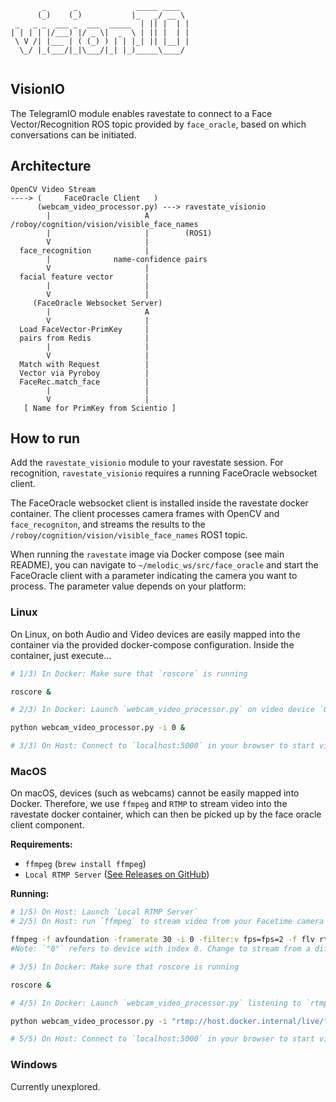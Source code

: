 ```
       _      _             _____ ____  
      (_)    (_)           |_   _/ __ \ 
 _   _ _  ___ _  ___  _____  | || |  | |
| | | | |/___) |/ _ \|  _  \ | || |  | |
 \ V /| |___ | ( (_) ) | | |_| || |__| |
  \_/ |_(___/|_|\___/|_| |_)_____\____/ 
                                                                                                                      
```

## VisionIO

The TelegramIO module enables ravestate to connect to a Face Vector/Recognition
ROS topic provided by `face_oracle`, based on which conversations can be initiated.

## Architecture

```
OpenCV Video Stream
----> (     FaceOracle Client   )
      (webcam_video_processor.py) ---> ravestate_visionio
        |                     A        /roboy/cognition/vision/visible_face_names
        |                     |        (ROS1)
        V                     |
  face_recognition            |
        |              name-confidence pairs
        V                     |
  facial feature vector       |
        |                     |
        V                     |
     (FaceOracle Websocket Server)
        |                     A
        V                     |
  Load FaceVector-PrimKey     |
  pairs from Redis            |
        |                     |
        V                     |
  Match with Request          |
  Vector via Pyroboy          |
  FaceRec.match_face          |
        |                     |
        V                     |
   [ Name for PrimKey from Scientio ]
```

## How to run

Add the `ravestate_visionio` module to your ravestate session. For recognition, `ravestate_visionio` requires a running FaceOracle websocket client.

The FaceOracle websocket client is installed inside the ravestate docker container.
The client processes camera frames with OpenCV and `face_recogniton`, and
streams the results to the `/roboy/cognition/vision/visible_face_names` ROS1 topic.

When running the `ravestate` image via Docker compose (see main README), you can
navigate to `~/melodic_ws/src/face_oracle` and start the FaceOracle client with a parameter
indicating the camera you want to process. The parameter value depends on your platform:

### Linux

On Linux, on both Audio and Video devices are easily mapped into the container
via the provided docker-compose configuration. Inside the container, just execute...

```bash
# 1/3) In Docker: Make sure that `roscore` is running

roscore &

# 2/3) In Docker: Launch `webcam_video_processor.py` on video device `0` (Change number for different cam)

python webcam_video_processor.py -i 0 &

# 3/3) On Host: Connect to `localhost:5000` in your browser to start video streaming.
```

### MacOS

On macOS, devices (such as webcams) cannot be easily mapped into Docker. Therefore, we use `ffmpeg` and `RTMP` to stream video into the ravestate docker container, which can then be picked up by the face oracle client component.

**Requirements:**

- `ffmpeg` (`brew install ffmpeg`)
- `Local RTMP Server` ([See Releases on GitHub](https://github.com/sallar/mac-local-rtmp-server/releases))

**Running:**

```bash
# 1/5) On Host: Launch `Local RTMP Server`
# 2/5) On Host: run `ffmpeg` to stream video from your Facetime camera to Docker 

ffmpeg -f avfoundation -framerate 30 -i 0 -filter:v fps=fps=2 -f flv rtmp://127.0.0.1/live/facetime   
#Note: `"0"` refers to device with index 0. Change to stream from a different camera.`

# 3/5) In Docker: Make sure that roscore is running

roscore &

# 4/5) In Docker: Launch `webcam_video_processor.py` listening to `rtmp://127.0.0.1/live/facetime`

python webcam_video_processor.py -i "rtmp://host.docker.internal/live/facetime" &

# 5/5) On Host: Connect to `localhost:5000` in your browser to start video streaming.
```

### Windows

Currently unexplored.
